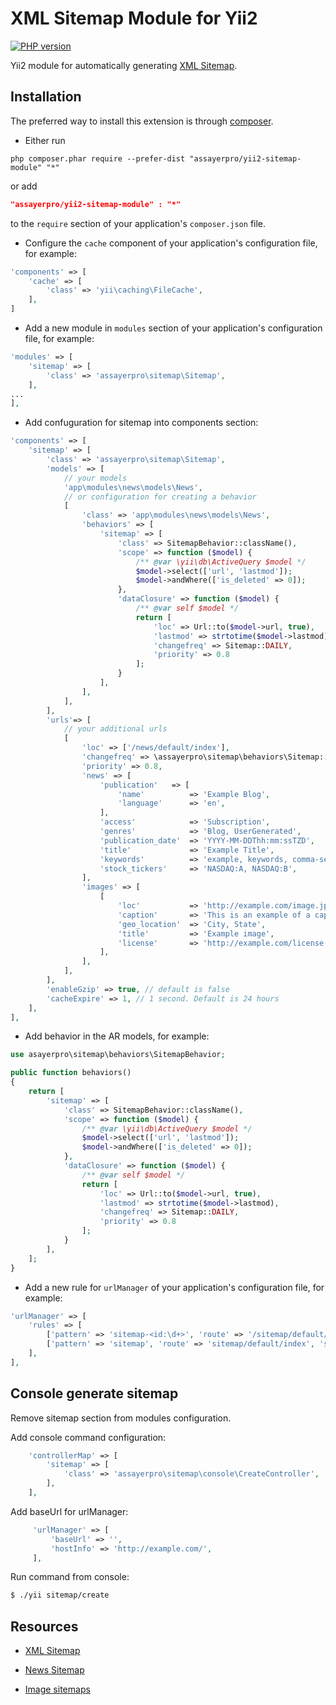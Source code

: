 XML Sitemap Module for Yii2
==========================

[![PHP version](https://badge.fury.io/ph/assayer-pro%2Fyii2-sitemap-module.svg)](http://badge.fury.io/ph/assayer-pro%2Fyii2-sitemap-module)

Yii2 module for automatically generating [XML Sitemap](http://www.sitemaps.org/protocol.html).

Installation
------------
The preferred way to install this extension is through [composer](http://getcomposer.org/download/).

* Either run

```
php composer.phar require --prefer-dist "assayerpro/yii2-sitemap-module" "*"
```

or add

```json
"assayerpro/yii2-sitemap-module" : "*"
```

to the `require` section of your application's `composer.json` file.

* Configure the `cache` component of your application's configuration file, for example:

```php
'components' => [
    'cache' => [
        'class' => 'yii\caching\FileCache',
    ],
]
```

* Add a new module in `modules` section of your application's configuration file, for example:

```php
'modules' => [
    'sitemap' => [
        'class' => 'assayerpro\sitemap\Sitemap',
    ],
...
],
```

* Add confuguration for sitemap into components section:

```php
'components' => [
    'sitemap' => [
        'class' => 'assayerpro\sitemap\Sitemap',
        'models' => [
            // your models
            'app\modules\news\models\News',
            // or configuration for creating a behavior
            [
                'class' => 'app\modules\news\models\News',
                'behaviors' => [
                    'sitemap' => [
                        'class' => SitemapBehavior::className(),
                        'scope' => function ($model) {
                            /** @var \yii\db\ActiveQuery $model */
                            $model->select(['url', 'lastmod']);
                            $model->andWhere(['is_deleted' => 0]);
                        },
                        'dataClosure' => function ($model) {
                            /** @var self $model */
                            return [
                                'loc' => Url::to($model->url, true),
                                'lastmod' => strtotime($model->lastmod),
                                'changefreq' => Sitemap::DAILY,
                                'priority' => 0.8
                            ];
                        }
                    ],
                ],
            ],
        ],
        'urls'=> [
            // your additional urls
            [
                'loc' => ['/news/default/index'],
                'changefreq' => \assayerpro\sitemap\behaviors\Sitemap::DAILY,
                'priority' => 0.8,
                'news' => [
                    'publication'   => [
                        'name'          => 'Example Blog',
                        'language'      => 'en',
                    ],
                    'access'            => 'Subscription',
                    'genres'            => 'Blog, UserGenerated',
                    'publication_date'  => 'YYYY-MM-DDThh:mm:ssTZD',
                    'title'             => 'Example Title',
                    'keywords'          => 'example, keywords, comma-separated',
                    'stock_tickers'     => 'NASDAQ:A, NASDAQ:B',
                ],
                'images' => [
                    [
                        'loc'           => 'http://example.com/image.jpg',
                        'caption'       => 'This is an example of a caption of an image',
                        'geo_location'  => 'City, State',
                        'title'         => 'Example image',
                        'license'       => 'http://example.com/license',
                    ],
                ],
            ],
        ],
        'enableGzip' => true, // default is false
        'cacheExpire' => 1, // 1 second. Default is 24 hours
    ],
],
```

* Add behavior in the AR models, for example:

```php
use asayerpro\sitemap\behaviors\SitemapBehavior;

public function behaviors()
{
    return [
        'sitemap' => [
            'class' => SitemapBehavior::className(),
            'scope' => function ($model) {
                /** @var \yii\db\ActiveQuery $model */
                $model->select(['url', 'lastmod']);
                $model->andWhere(['is_deleted' => 0]);
            },
            'dataClosure' => function ($model) {
                /** @var self $model */
                return [
                    'loc' => Url::to($model->url, true),
                    'lastmod' => strtotime($model->lastmod),
                    'changefreq' => Sitemap::DAILY,
                    'priority' => 0.8
                ];
            }
        ],
    ];
}
```

* Add a new rule for `urlManager` of your application's configuration file, for example:

```php
'urlManager' => [
    'rules' => [
        ['pattern' => 'sitemap-<id:\d+>', 'route' => '/sitemap/default/index', 'suffix' => '.xml'],
        ['pattern' => 'sitemap', 'route' => 'sitemap/default/index', 'suffix' => '.xml'],
    ],
],
```
Console generate sitemap
------------------------

Remove sitemap section from modules configuration.

Add console command configuration:
```php
    'controllerMap' => [
        'sitemap' => [
            'class' => 'assayerpro\sitemap\console\CreateController',
        ],
    ],
```

Add baseUrl for urlManager:
```php
     'urlManager' => [
         'baseUrl' => '',
         'hostInfo' => 'http://example.com/',
     ],
```

Run command from console:
```sh
$ ./yii sitemap/create
```

Resources
---------
* [XML Sitemap](http://www.sitemaps.org/protocol.html)

* [News Sitemap](https://support.google.com/news/publisher/answer/74288?hl=en)

* [Image sitemaps](https://support.google.com/webmasters/answer/178636?hl=en)
